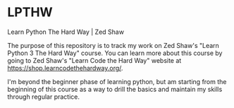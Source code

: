 # LPTHW
Learn Python The Hard Way | Zed Shaw

The purpose of this repository is to track my work on Zed Shaw's "Learn Python 3 The Hard Way" course.  You can learn more about this course by going to Zed Shaw's "Learn Code the Hard Way" website at https://shop.learncodethehardway.org/.

I'm beyond the beginner phase of learning python, but am starting from the beginning of this course as a way to drill the basics and maintain my skills through regular practice.

